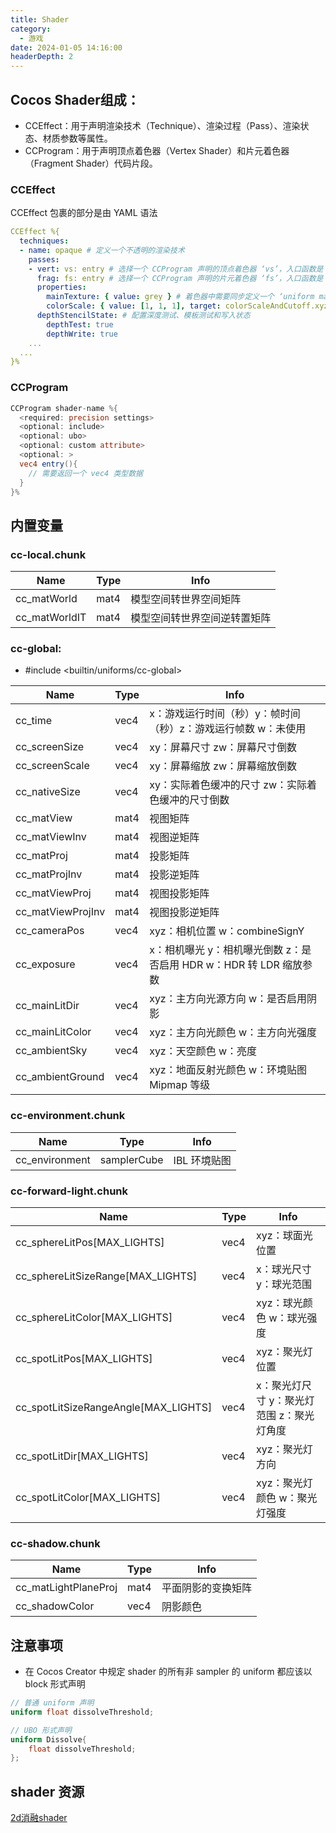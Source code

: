```yaml
---
title: Shader
category:
  - 游戏
date: 2024-01-05 14:16:00
headerDepth: 2
---
```


## Cocos Shader组成：


- CCEffect：用于声明渲染技术（Technique）、渲染过程（Pass）、渲染状态、材质参数等属性。
- CCProgram：用于声明顶点着色器（Vertex Shader）和片元着色器（Fragment Shader）代码片段。

### CCEffect
CCEffect 包裹的部分是由 YAML 语法

```yaml
CCEffect %{
  techniques:
  - name: opaque # 定义一个不透明的渲染技术
    passes:
    - vert: vs: entry # 选择一个 CCProgram 声明的顶点着色器 ‘vs’，入口函数是 ‘entry’
      frag: fs: entry # 选择一个 CCProgram 声明的片元着色器 ‘fs’，入口函数是 ‘entry’
      properties:
        mainTexture: { value: grey } # 着色器中需要同步定义一个 ‘uniform mainTexture’，该属性可在编辑器的属性检查器中进行配置
        colorScale: { value: [1, 1, 1], target: colorScaleAndCutoff.xyz } # 基于 ‘target’ 属性配置机制，着色器中需要同步定义一个 ‘uniform colorScaleAndCutoff’，并选取它的 x、y、z 分量填充 ‘colorScale’ 设置的数据
      depthStencilState: # 配置深度测试、模板测试和写入状态
        depthTest: true
        depthWrite: true
    ...
  ...
}%
```


### CCProgram
```GLSL
CCProgram shader-name %{
  <required: precision settings>
  <optional: include>  
  <optional: ubo>
  <optional: custom attribute>
  <optional: >
  vec4 entry(){
    // 需要返回一个 vec4 类型数据
  }
}%
```

## 内置变量

### cc-local.chunk
|Name | Type | Info|
|-|-|-|
|cc_matWorld | mat4 | 模型空间转世界空间矩阵|
|cc_matWorldIT | mat4 | 模型空间转世界空间逆转置矩阵|


### cc-global:
- #include <builtin/uniforms/cc-global>
  
|Name | Type | Info|
|-|-|-|
|cc_time | vec4 | x：游戏运行时间（秒）y：帧时间（秒）z：游戏运行帧数 w：未使用|
|cc_screenSize | vec4 | xy：屏幕尺寸 zw：屏幕尺寸倒数|
|cc_screenScale | vec4 | xy：屏幕缩放 zw：屏幕缩放倒数|
|cc_nativeSize | vec4 | xy：实际着色缓冲的尺寸 zw：实际着色缓冲的尺寸倒数|
|cc_matView | mat4 | 视图矩阵|
|cc_matViewInv | mat4 | 视图逆矩阵|
|cc_matProj | mat4 | 投影矩阵|
|cc_matProjInv | mat4 | 投影逆矩阵|
|cc_matViewProj | mat4 | 视图投影矩阵|
|cc_matViewProjInv | mat4 | 视图投影逆矩阵|
|cc_cameraPos | vec4 | xyz：相机位置 w：combineSignY|
|cc_exposure | vec4 | x：相机曝光 y：相机曝光倒数 z：是否启用 HDR w：HDR 转 LDR 缩放参数|
|cc_mainLitDir | vec4 | xyz：主方向光源方向 w：是否启用阴影|
|cc_mainLitColor | vec4 | xyz：主方向光颜色 w：主方向光强度|
|cc_ambientSky | vec4 | xyz：天空颜色 w：亮度|
|cc_ambientGround | vec4 | xyz：地面反射光颜色 w：环境贴图 Mipmap 等级|


### cc-environment.chunk
|Name	|Type|	Info|
|-|-|-|
|cc_environment|	samplerCube|	IBL 环境贴图|

### cc-forward-light.chunk
|Name | Type | Info|
|-|-|-|
|cc_sphereLitPos[MAX_LIGHTS] | vec4 | xyz：球面光位置|
|cc_sphereLitSizeRange[MAX_LIGHTS] | vec4 | x：球光尺寸 y：球光范围|
|cc_sphereLitColor[MAX_LIGHTS] | vec4 | xyz：球光颜色   w：球光强度|
|cc_spotLitPos[MAX_LIGHTS] | vec4 | xyz：聚光灯位置|
|cc_spotLitSizeRangeAngle[MAX_LIGHTS] | vec4 | x：聚光灯尺寸   y：聚光灯范围   z：聚光灯角度|
|cc_spotLitDir[MAX_LIGHTS] | vec4 | xyz：聚光灯方向|
|cc_spotLitColor[MAX_LIGHTS] | vec4 | xyz：聚光灯颜色 w：聚光灯强度|

### cc-shadow.chunk
|Name | Type | Info|
|-|-|-|
|cc_matLightPlaneProj | mat4 | 平面阴影的变换矩阵|
|cc_shadowColor | vec4 | 阴影颜色|

## 注意事项
- 在 Cocos Creator 中规定 shader 的所有非 sampler 的 uniform 都应该以 block 形式声明

```GLSL
// 普通 uniform 声明
uniform float dissolveThreshold;

// UBO 形式声明
uniform Dissolve{
    float dissolveThreshold;
};
```


## shader 资源
[2d消融shader](./shaderEffect/dissolve2d.effect)